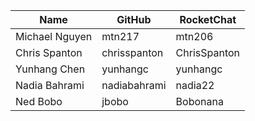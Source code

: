 | Name | GitHub | RocketChat |
| --- | --- | --- |
| Michael Nguyen | mtn217 | mtn206 |
| Chris Spanton | chrisspanton | ChrisSpanton |
| Yunhang Chen | yunhangc | yunhangc |
| Nadia Bahrami | nadiabahrami | nadia22
| Ned Bobo | jbobo | Bobonana
